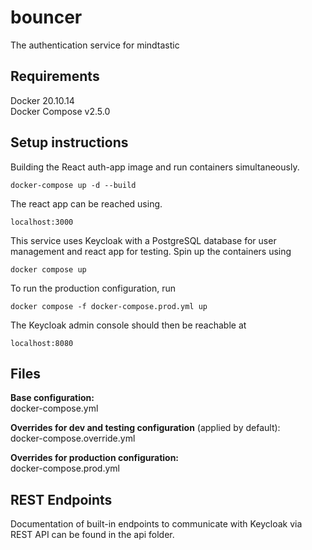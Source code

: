 # bouncer
The authentication service for mindtastic

## Requirements

Docker 20.10.14  
Docker Compose v2.5.0

## Setup instructions

Building the React auth-app image and run containers simultaneously.

    docker-compose up -d --build

The react app can be reached using.

    localhost:3000
This service uses Keycloak with a PostgreSQL database for user management and react app for testing. Spin up the containers using

    docker compose up

To run the production configuration, run

    docker compose -f docker-compose.prod.yml up

The Keycloak admin console should then be reachable at

    localhost:8080


## Files

**Base configuration:**  
docker-compose.yml

**Overrides for dev and testing configuration** (applied by default):  
docker-compose.override.yml

**Overrides for production configuration:**  
docker-compose.prod.yml

## REST Endpoints

Documentation of built-in endpoints to communicate with Keycloak via REST API can be found in the api folder.
